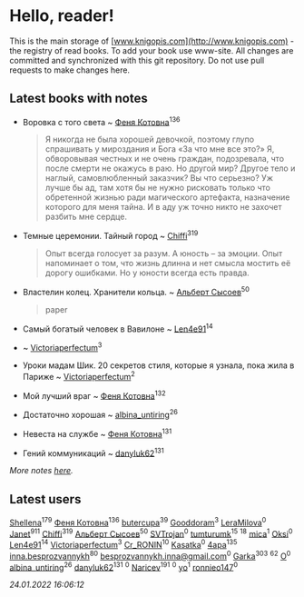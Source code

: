 # Hello, reader!
This is the main storage of [www.knigopis.com](http://www.knigopis.com) - the registry of read books.
To add your book use www-site. All changes are committed and synchronized with this git repository.
Do not use pull requests to make changes here.


## Latest books with notes
* Воровка с того света ~ [Феня Котовна](users/109/109746193906459706720-google)<sup>136</sup>
    > Я никогда не была хорошей девочкой, поэтому глупо спрашивать у мироздания и Бога «За что мне все это?»
    > Я, обворовывая честных и не очень граждан, подозревала, что после смерти не окажусь в раю. Но другой мир? Другое тело и наглый, самовлюбленный заказчик? Вы что серьезно? Уж лучше бы ад, там хотя бы не нужно рисковать только что обретенной жизнью ради магического артефакта, назначение которого для меня тайна. И в аду уж точно никто не захочет разбить мне сердце.

* Темные церемонии. Тайный город ~ [Chiffi](users/105/105831994080785626680-google)<sup>319</sup>
    > Опыт всегда голосует за разум. А юность – за эмоции. Опыт напоминает о том, что жизнь длинна и нет смысла мостить её дорогу ошибками. Но у юности всегда есть правда.

* Властелин колец. Хранители кольца. ~ [Альберт Сысоев](users/474/47446642-vkontakte)<sup>50</sup>
    > paper

* Самый богатый человек в Вавилоне ~ [Len4e91](users/254/254448176-yandex)<sup>14</sup>

*  ~ [Victoriaperfectum](users/117/117396356938980769291-google)<sup>3</sup>

* Уроки мадам Шик. 20 секретов стиля, которые я узнала, пока жила в Париже ~ [Victoriaperfectum](users/117/117396356938980769291-google)<sup>2</sup>

* Мой лучший враг ~ [Феня Котовна](users/109/109746193906459706720-google)<sup>132</sup>

* Достаточно хорошая ~ [albina_untiring](users/257/2579695-vkontakte)<sup>26</sup>

* Невеста на службе ~ [Феня Котовна](users/109/109746193906459706720-google)<sup>131</sup>

* Гений коммуникаций ~ [danyluk62](users/374/374149854-vkontakte)<sup>131</sup>


_More notes [here](latest_books_with_notes.md)._


## Latest users
[Shellena](users/134/13413591548892934957-mailru)<sup>179</sup> 
[Феня Котовна](users/109/109746193906459706720-google)<sup>136</sup> 
[butercupa](users/193/193697993-vkontakte)<sup>39</sup> 
[Gooddoram](users/115/115304758208163915085-google)<sup>3</sup> 
[LeraMilova](users/196/196970139-vkontakte)<sup>0</sup> 
[Janet](users/108/108113656204404967440-google)<sup>911</sup> 
[Chiffi](users/105/105831994080785626680-google)<sup>319</sup> 
[Альберт Сысоев](users/474/47446642-vkontakte)<sup>50</sup> 
[SVTrojan](users/110/110093761859864893303-google)<sup>0</sup> 
[tumturumk](users/135/135685382-vkontakte)<sup>15</sup> 
[](users/118/118248226132797004598-google)<sup>18</sup> 
[mica](users/103/103163807632858423947-google)<sup>1</sup> 
[Oksi](users/364/3648522-vkontakte)<sup>0</sup> 
[Len4e91](users/254/254448176-yandex)<sup>14</sup> 
[Victoriaperfectum](users/117/117396356938980769291-google)<sup>3</sup> 
[Cr_RONIN](users/112/112090473416384685204-google)<sup>10</sup> 
[Kasatka](users/116/116127233176802148960-google)<sup>0</sup> 
[4apa](users/117/117392596378069249667-google)<sup>135</sup> 
[inna.besprozvannykh](users/733/73323849-yandex)<sup>80</sup> 
[besprozvannykh.inna@gmail.com](users/153/1533293040-yandex)<sup>0</sup> 
[Garka](users/115/115753719718250012620-google)<sup>303</sup> 
[](users/153/1537586159620888-facebook)<sup>62</sup> 
[O](users/388/388959681521597-facebook)<sup>0</sup> 
[albina_untiring](users/257/2579695-vkontakte)<sup>26</sup> 
[danyluk62](users/374/374149854-vkontakte)<sup>131</sup> 
[](users/686/68639652-vkontakte)<sup>0</sup> 
[Naricev](users/107/107090515204537133928-google)<sup>191</sup> 
[](users/106/106221599511620619431-google)<sup>0</sup> 
[yo](users/117/117521442574974529909-google)<sup>1</sup> 
[ronnieo147](users/101/101533407065565467270-google)<sup>0</sup> 


_24.01.2022 16:06:12_
